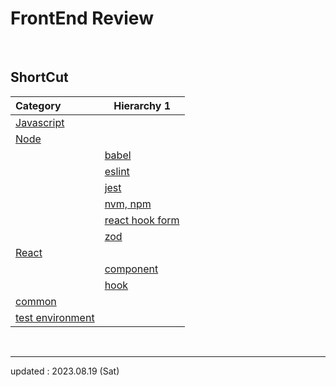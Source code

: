 # FrontEnd Review

<br>

## ShortCut

| Category                                         | Hierarchy 1                                         |
| :----------------------------------------------- | --------------------------------------------------- |
| <a href="/JavaScript">Javascript</a>             |                                                     |
| <a href="/Node">Node</a>                         |                                                     |
|                                                  | <a href="/Node/babel">babel</a>                     |
|                                                  | <a href="/Node/eslint">eslint</a>                   |
|                                                  | <a href="/Node/jest">jest</a>                       |
|                                                  | <a href="/Node/nvm, npm">nvm, npm</a>               |
|                                                  | <a href="/Node/react hook form">react hook form</a> |
|                                                  | <a href="/Node/zod">zod</a>                         |
| <a href="/React">React</a>                       |                                                     |
|                                                  | <a href="/React/component">component</a>            |
|                                                  | <a href="/React/hook">hook</a>                      |
| <a href="/common">common</a>                     |                                                     |
| <a href="/test-environment">test environment</a> |                                                     |

<br>

<hr>

updated : 2023.08.19 (Sat)
